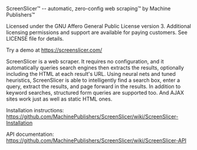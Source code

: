 ScreenSlicer&#8482; -- automatic, zero-config web scraping&#8482;
by Machine Publishers&#8482;

Licensed under the GNU Affero General Public License version 3.
Additional licensing permissions and support are available for paying customers. See LICENSE file for details.

Try a demo at https://screenslicer.com/

ScreenSlicer is a web scraper. It requires no configuration, and it automatically queries search engines then extracts the results, optionally including the HTML at each result's URL. Using neural nets and tuned heuristics, ScreenSlicer is able to intelligently find a search box, enter a query, extract the results, and page forward in the results. In addition to keyword searches, structured form queries are supported too. And AJAX sites work just as well as static HTML ones.

Installation instructions: https://github.com/MachinePublishers/ScreenSlicer/wiki/ScreenSlicer-Installation

API documentation: https://github.com/MachinePublishers/ScreenSlicer/wiki/ScreenSlicer-API
